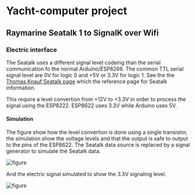 # Yacht-computer project

## Raymarine Seatalk 1 to SignalK over Wifi

### Electric interface

The Seatalk uses a different signal level codeing than the serial
communication fo the normal Arduino/ESP8266. The common TTL serial
signal level are 0V for logic 0 and +5V or 3.3V for logic 1. 
See the the [Thomas Knauf Seatalk page](http://www.thomasknauf.de/rap/seatalk1.htm) 
which the reference page for Seatalk information.

This require a level convertion from +12V to +3.3V in order to process 
the signal using the ESP8222. ESP8622 uses 3.3V while Arduino uses 5V. 

#### Simulation

The figure show how the level convertion is done using a single
transistor, the simulation show the voltage levels and that the output
is safe to output to the pins of the ESP8622. The Seatalk data source
is replaced by a signal generator to simulate the Seatalk data.

![figure](https://github.com/olewsaa/Yacht-computer/blob/master/IoToB/Seatalk/Seatalk-to-ESP8266_schem.png)

And the electric signal simulated to show the 3.3V signaling level.

![figure](https://github.com/olewsaa/Yacht-computer/blob/master/IoToB/Seatalk/Seatalk-Grapher.png)







